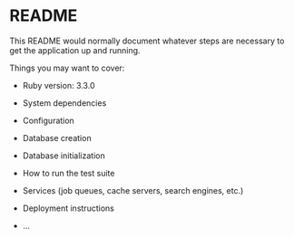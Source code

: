 # README

This README would normally document whatever steps are necessary to get the
application up and running.

Things you may want to cover:

* Ruby version: 3.3.0

* System dependencies

* Configuration

* Database creation

* Database initialization

* How to run the test suite

* Services (job queues, cache servers, search engines, etc.)

* Deployment instructions

* ...
